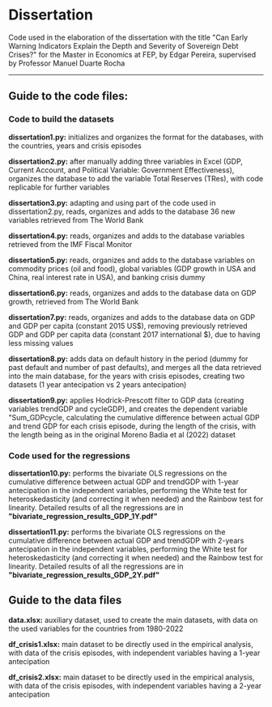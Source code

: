 # Dissertation
Code used in the elaboration of the dissertation with the title "Can Early Warning Indicators Explain the Depth and Severity of Sovereign Debt Crises?" for the Master in Economics at FEP, by Edgar Pereira, supervised by Professor Manuel Duarte Rocha

--------------------------------------------------------------------------------------------------------------------------------------------

## Guide to the code files:

### Code to build the datasets

 **dissertation1.py:** initializes and organizes the format for the databases, with the countries, years and crisis episodes

 **dissertation2.py:** after manually adding three variables in Excel (GDP, Current Account, and Political Variable: Government Effectiveness), organizes the database to add the variable Total Reserves (TRes), with code replicable for further variables

 **dissertation3.py:** adapting and using part of the code used in dissertation2.py, reads, organizes and adds to the database 36 new variables retrieved from The World Bank

 **dissertation4.py:** reads, organizes and adds to the database variables retrieved from the IMF Fiscal Monitor

 **dissertation5.py:** reads, organizes and adds to the database variables on commodity prices (oil and food), global variables (GDP growth in USA and China, real interest rate in USA), and banking crisis dummy

 **dissertation6.py:** reads, organizes and adds to the database data on GDP growth, retrieved from The World Bank

**dissertation7.py:** reads, organizes and adds to the database data on GDP and GDP per capita (constant 2015 US$), removing previously retrieved GDP and GDP per capita data (constant 2017 international $), due to having less missing values

 **dissertation8.py:** adds data on default history in the period (dummy for past default and number of past defaults), and merges all the data retrieved into the main database, for the years with crisis episodes, creating two datasets (1 year antecipation vs 2 years antecipation)

 **dissertation9.py:** applies Hodrick-Prescott filter to GDP data (creating variables trendGDP and cycleGDP), and creates the dependent variable "Sum_GDPcycle, calculating the cumulative difference between actual GDP and trend GDP for each crisis episode, during the length of the crisis, with the length being as in the original Moreno Badia et al (2022) dataset

 ### Code used for the regressions

 **dissertation10.py:** performs the bivariate OLS regressions on the cumulative difference between actual GDP and trendGDP with 1-year antecipation in the independent variables, performing the White test for heteroskedasticity (and correcting it when needed) and the Rainbow test for linearity. Detailed results of all the regressions are in **"bivariate_regression_results_GDP_1Y.pdf"**

 **dissertation11.py:** performs the bivariate OLS regressions on the cumulative difference between actual GDP and trendGDP with 2-years antecipation in the independent variables, performing the White test for heteroskedasticity (and correcting it when needed) and the Rainbow test for linearity. Detailed results of all the regressions are in **"bivariate_regression_results_GDP_2Y.pdf"**

 ## Guide to the data files

 **data.xlsx:** auxiliary dataset, used to create the main datasets, with data on the used variables for the countries from 1980-2022

**df_crisis1.xlsx:** main dataset to be directly used in the empirical analysis, with data of the crisis episodes, with independent variables having a 1-year antecipation

**df_crisis2.xlsx:** main dataset to be directly used in the empirical analysis, with data of the crisis episodes, with independent variables having a 2-year antecipation



